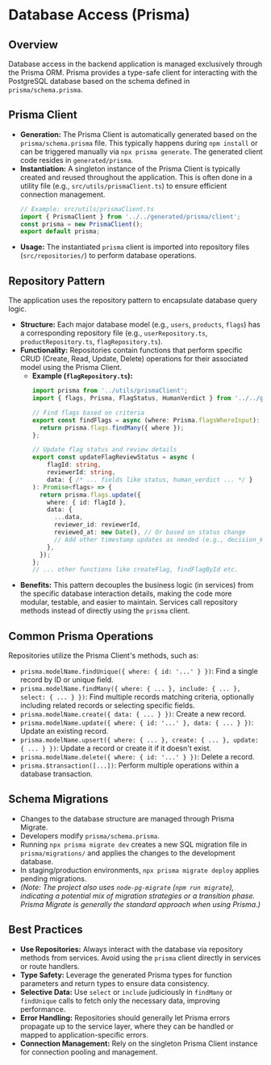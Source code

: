 # Database Access (Prisma)

## Overview

Database access in the backend application is managed exclusively through the Prisma ORM. Prisma provides a type-safe client for interacting with the PostgreSQL database based on the schema defined in `prisma/schema.prisma`.

## Prisma Client

*   **Generation:** The Prisma Client is automatically generated based on the `prisma/schema.prisma` file. This typically happens during `npm install` or can be triggered manually via `npx prisma generate`. The generated client code resides in `generated/prisma`.
*   **Instantiation:** A singleton instance of the Prisma Client is typically created and reused throughout the application. This is often done in a utility file (e.g., `src/utils/prismaClient.ts`) to ensure efficient connection management.
    ```typescript
    // Example: src/utils/prismaClient.ts
    import { PrismaClient } from '../../generated/prisma/client';
    const prisma = new PrismaClient();
    export default prisma;
    ```
*   **Usage:** The instantiated `prisma` client is imported into repository files (`src/repositories/`) to perform database operations.

## Repository Pattern

The application uses the repository pattern to encapsulate database query logic.

*   **Structure:** Each major database model (e.g., `users`, `products`, `flags`) has a corresponding repository file (e.g., `userRepository.ts`, `productRepository.ts`, `flagRepository.ts`).
*   **Functionality:** Repositories contain functions that perform specific CRUD (Create, Read, Update, Delete) operations for their associated model using the Prisma Client.
    *   **Example (`flagRepository.ts`):**
        ```typescript
        import prisma from '../utils/prismaClient';
        import { flags, Prisma, FlagStatus, HumanVerdict } from '../../generated/prisma/client';

        // Find flags based on criteria
        export const findFlags = async (where: Prisma.flagsWhereInput): Promise<flags[]> => {
          return prisma.flags.findMany({ where });
        };

        // Update flag status and review details
        export const updateFlagReviewStatus = async (
            flagId: string,
            reviewerId: string,
            data: { /* ... fields like status, human_verdict ... */ }
        ): Promise<flags> => {
          return prisma.flags.update({
            where: { id: flagId },
            data: {
              ...data,
              reviewer_id: reviewerId,
              reviewed_at: new Date(), // Or based on status change
              // Add other timestamp updates as needed (e.g., decision_made_at)
            },
          });
        };
        // ... other functions like createFlag, findFlagById etc.
        ```
*   **Benefits:** This pattern decouples the business logic (in services) from the specific database interaction details, making the code more modular, testable, and easier to maintain. Services call repository methods instead of directly using the `prisma` client.

## Common Prisma Operations

Repositories utilize the Prisma Client's methods, such as:

*   `prisma.modelName.findUnique({ where: { id: '...' } })`: Find a single record by ID or unique field.
*   `prisma.modelName.findMany({ where: { ... }, include: { ... }, select: { ... } })`: Find multiple records matching criteria, optionally including related records or selecting specific fields.
*   `prisma.modelName.create({ data: { ... } })`: Create a new record.
*   `prisma.modelName.update({ where: { id: '...' }, data: { ... } })`: Update an existing record.
*   `prisma.modelName.upsert({ where: { ... }, create: { ... }, update: { ... } })`: Update a record or create it if it doesn't exist.
*   `prisma.modelName.delete({ where: { id: '...' } })`: Delete a record.
*   `prisma.$transaction([...])`: Perform multiple operations within a database transaction.

## Schema Migrations

*   Changes to the database structure are managed through Prisma Migrate.
*   Developers modify `prisma/schema.prisma`.
*   Running `npx prisma migrate dev` creates a new SQL migration file in `prisma/migrations/` and applies the changes to the development database.
*   In staging/production environments, `npx prisma migrate deploy` applies pending migrations.
*   *(Note: The project also uses `node-pg-migrate` (`npm run migrate`), indicating a potential mix of migration strategies or a transition phase. Prisma Migrate is generally the standard approach when using Prisma.)*

## Best Practices

*   **Use Repositories:** Always interact with the database via repository methods from services. Avoid using the `prisma` client directly in services or route handlers.
*   **Type Safety:** Leverage the generated Prisma types for function parameters and return types to ensure data consistency.
*   **Selective Data:** Use `select` or `include` judiciously in `findMany` or `findUnique` calls to fetch only the necessary data, improving performance.
*   **Error Handling:** Repositories should generally let Prisma errors propagate up to the service layer, where they can be handled or mapped to application-specific errors.
*   **Connection Management:** Rely on the singleton Prisma Client instance for connection pooling and management.
